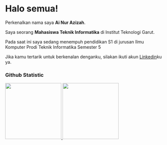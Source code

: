 # Halo semua! 

Perkenalkan nama saya **Ai Nur Azizah**.<br>

Saya seorang **Mahasiswa Teknik Informatika** di Institut Teknologi Garut.<br>

Pada saat ini saya sedang menempuh pendidikan S1 di jurusan Ilmu Komputer Prodi Teknik Informatika Semester 5

Jika kamu tertarik untuk berkenalan denganku, silakan ikuti akun [Linkedin](https://www.linkedin.com/in/ai-nur-azizah-37207a253)ku ya.

### Github Statistic
<p align="left">
<a href="https://github.com/Aazzh229">
  <img height="180em" src="https://github-readme-stats-eight-theta.vercel.app/api?username=Aazzh229&show_icons=true&theme=algolia&include_all_commits=true&count_private=true"/>
  <img height="180em" src="https://github-readme-stats-eight-theta.vercel.app/api/top-langs/?username=Aazzh229&layout=compact&langs_count=8&theme=algolia"/>
</a>
</p>
